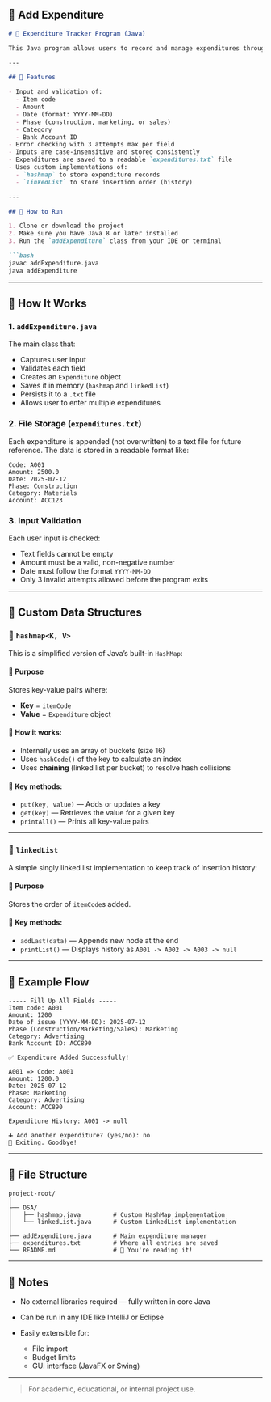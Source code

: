 

## 📘 Add Expenditure

````markdown
# 🧾 Expenditure Tracker Program (Java)

This Java program allows users to record and manage expenditures through the terminal. It stores each expenditure entry in memory (using custom data structures) and appends them to a `.txt` file for long-term storage.

---

## 📌 Features

- Input and validation of:
  - Item code
  - Amount
  - Date (format: YYYY-MM-DD)
  - Phase (construction, marketing, or sales)
  - Category
  - Bank Account ID
- Error checking with 3 attempts max per field
- Inputs are case-insensitive and stored consistently
- Expenditures are saved to a readable `expenditures.txt` file
- Uses custom implementations of:
  - `hashmap` to store expenditure records
  - `linkedList` to store insertion order (history)

---

## 🏁 How to Run

1. Clone or download the project
2. Make sure you have Java 8 or later installed
3. Run the `addExpenditure` class from your IDE or terminal

```bash
javac addExpenditure.java
java addExpenditure
````

---

## 🧠 How It Works

### 1. `addExpenditure.java`

The main class that:

* Captures user input
* Validates each field
* Creates an `Expenditure` object
* Saves it in memory (`hashmap` and `linkedList`)
* Persists it to a `.txt` file
* Allows user to enter multiple expenditures

### 2. File Storage (`expenditures.txt`)

Each expenditure is appended (not overwritten) to a text file for future reference. The data is stored in a readable format like:

```
Code: A001
Amount: 2500.0
Date: 2025-07-12
Phase: Construction
Category: Materials
Account: ACC123

```

### 3. Input Validation

Each user input is checked:

* Text fields cannot be empty
* Amount must be a valid, non-negative number
* Date must follow the format `YYYY-MM-DD`
* Only 3 invalid attempts allowed before the program exits

---

## 🧱 Custom Data Structures

### 🧮 `hashmap<K, V>`

This is a simplified version of Java’s built-in `HashMap`:

#### 🔹 Purpose

Stores key-value pairs where:

* **Key** = `itemCode`
* **Value** = `Expenditure` object

#### 🔹 How it works:

* Internally uses an array of buckets (size 16)
* Uses `hashCode()` of the key to calculate an index
* Uses **chaining** (linked list per bucket) to resolve hash collisions

#### 🔹 Key methods:

* `put(key, value)` — Adds or updates a key
* `get(key)` — Retrieves the value for a given key
* `printAll()` — Prints all key-value pairs

---

### 🔗 `linkedList`

A simple singly linked list implementation to keep track of insertion history:

#### 🔹 Purpose

Stores the order of `itemCode`s added.

#### 🔹 Key methods:

* `addLast(data)` — Appends new node at the end
* `printList()` — Displays history as `A001 -> A002 -> A003 -> null`

---

## 🔁 Example Flow

```text
----- Fill Up All Fields -----
Item code: A001
Amount: 1200
Date of issue (YYYY-MM-DD): 2025-07-12
Phase (Construction/Marketing/Sales): Marketing
Category: Advertising
Bank Account ID: ACC890

✅ Expenditure Added Successfully!

A001 => Code: A001
Amount: 1200.0
Date: 2025-07-12
Phase: Marketing
Category: Advertising
Account: ACC890

Expenditure History: A001 -> null

➕ Add another expenditure? (yes/no): no
👋 Exiting. Goodbye!
```

---

## 📂 File Structure

```
project-root/
│
├── DSA/
│   ├── hashmap.java         # Custom HashMap implementation
│   └── linkedList.java      # Custom LinkedList implementation
│
├── addExpenditure.java      # Main expenditure manager
├── expenditures.txt         # Where all entries are saved
└── README.md                # 📘 You're reading it!
```

---

## 📌 Notes

* No external libraries required — fully written in core Java
* Can be run in any IDE like IntelliJ or Eclipse
* Easily extensible for:

    * File import
    * Budget limits
    * GUI interface (JavaFX or Swing)

---

> For academic, educational, or internal project use.
